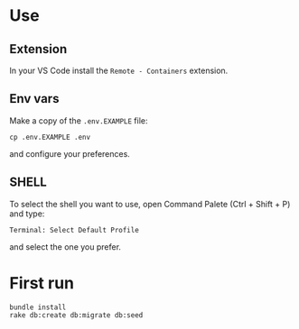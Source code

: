 # Use
## Extension
In your VS Code install the `Remote - Containers` extension.
## Env vars
Make a copy of the `.env.EXAMPLE` file:
```
cp .env.EXAMPLE .env
```
and configure your preferences.

## SHELL
To select the shell you want to use, open Command Palete (Ctrl + Shift + P) and type:
```
Terminal: Select Default Profile
```
and select the one you prefer.
# First run
```
bundle install
rake db:create db:migrate db:seed
```